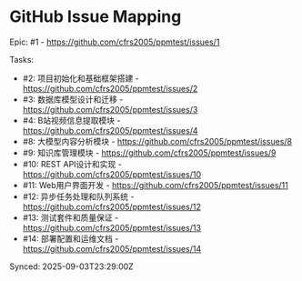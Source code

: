 # GitHub Issue Mapping

Epic: #1 - https://github.com/cfrs2005/ppmtest/issues/1

Tasks:
- #2: 项目初始化和基础框架搭建 - https://github.com/cfrs2005/ppmtest/issues/2
- #3: 数据库模型设计和迁移 - https://github.com/cfrs2005/ppmtest/issues/3
- #4: B站视频信息提取模块 - https://github.com/cfrs2005/ppmtest/issues/4
- #8: 大模型内容分析模块 - https://github.com/cfrs2005/ppmtest/issues/8
- #9: 知识库管理模块 - https://github.com/cfrs2005/ppmtest/issues/9
- #10: REST API设计和实现 - https://github.com/cfrs2005/ppmtest/issues/10
- #11: Web用户界面开发 - https://github.com/cfrs2005/ppmtest/issues/11
- #12: 异步任务处理和队列系统 - https://github.com/cfrs2005/ppmtest/issues/12
- #13: 测试套件和质量保证 - https://github.com/cfrs2005/ppmtest/issues/13
- #14: 部署配置和运维文档 - https://github.com/cfrs2005/ppmtest/issues/14

Synced: 2025-09-03T23:29:00Z
